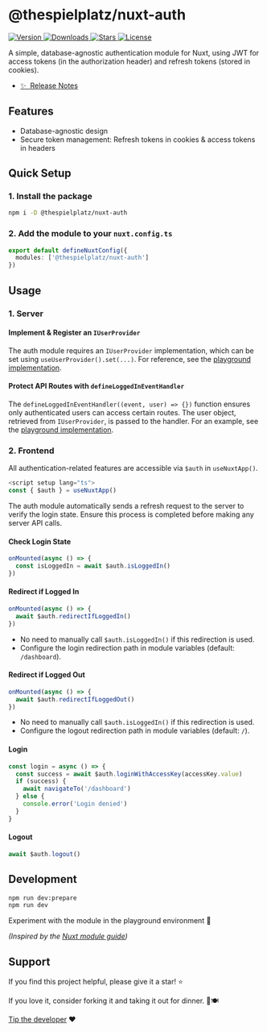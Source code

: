 # @thespielplatz/nuxt-auth

<!-- Badges Start -->
<p>
  <a href="https://npmjs.com/package/@thespielplatz/nuxt-auth">
    <img src="https://img.shields.io/npm/v/@thespielplatz/nuxt-auth.svg?style=flat-square&colorA=202128&colorB=36936A" alt="Version">
  </a>
  <a href="https://npmjs.com/package/@thespielplatz/nuxt-auth">
    <img src="https://img.shields.io/npm/dm/@thespielplatz/nuxt-auth.svg?style=flat-square&colorA=202128&colorB=36936A" alt="Downloads">
  </a>
  <a href="https://github.com/thespielplatz/nuxt-auth/stargazers">
    <img src="https://img.shields.io/github/stars/thespielplatz/nuxt-auth.svg?style=flat-square&colorA=202128&colorB=36936A" alt="Stars">
  </a>
  <a href="https://github.com/thespielplatz/nuxt-auth/blob/main/LICENSE">
    <img src="https://img.shields.io/github/license/thespielplatz/nuxt-auth.svg?style=flat-square&colorA=202128&colorB=36936A" alt="License">
  </a>
</p>
<!-- Badges End -->

A simple, database-agnostic authentication module for Nuxt, using JWT for access tokens (in the authorization header) and refresh tokens (stored in cookies).

- [✨ &nbsp;Release Notes](/CHANGELOG.md)

## Features

- Database-agnostic design
- Secure token management: Refresh tokens in cookies & access tokens in headers

## Quick Setup

### 1. Install the package

```sh
npm i -D @thespielplatz/nuxt-auth
```

### 2. Add the module to your `nuxt.config.ts`

```ts
export default defineNuxtConfig({
  modules: ['@thespielplatz/nuxt-auth']
})
```

## Usage

### 1. Server

#### Implement & Register an `IUserProvider`

The auth module requires an `IUserProvider` implementation, which can be set using `useUserProvider().set(...)`. For reference, see the [playground implementation](playground/server/plugins/registerUserProvider.ts).

#### Protect API Routes with `defineLoggedInEventHandler`

The `defineLoggedInEventHandler((event, user) => {})` function ensures only authenticated users can access certain routes. The user object, retrieved from `IUserProvider`, is passed to the handler. For an example, see the [playground implementation](playground/server/api/user.get.ts).

### 2. Frontend

All authentication-related features are accessible via `$auth` in `useNuxtApp()`.

```ts
<script setup lang="ts">
const { $auth } = useNuxtApp()
```

The auth module automatically sends a refresh request to the server to verify the login state. Ensure this process is completed before making any server API calls.

#### Check Login State

```ts
onMounted(async () => {
  const isLoggedIn = await $auth.isLoggedIn()
})
```

#### Redirect if Logged In

```ts
onMounted(async () => {
  await $auth.redirectIfLoggedIn()
})
```

- No need to manually call `$auth.isLoggedIn()` if this redirection is used.
- Configure the login redirection path in module variables (default: `/dashboard`).

#### Redirect if Logged Out

```ts
onMounted(async () => {
  await $auth.redirectIfLoggedOut()
})
```

- No need to manually call `$auth.isLoggedIn()` if this redirection is used.
- Configure the logout redirection path in module variables (default: `/`).

#### Login

```ts
const login = async () => {
  const success = await $auth.loginWithAccessKey(accessKey.value)
  if (success) {
    await navigateTo('/dashboard')
  } else {
    console.error('Login denied')
  }
}
```

#### Logout

```ts
await $auth.logout()
```

## Development

```sh
npm run dev:prepare
npm run dev
```

Experiment with the module in the playground environment 🎉

_(Inspired by the [Nuxt module guide](https://nuxt.com/docs/guide/going-further/modules))_

## Support

If you find this project helpful, please give it a star! ⭐

If you love it, consider forking it and taking it out for dinner. 🌟🍽️

[Tip the developer](https://thespielplatz.com/tip-jar) ❤️

